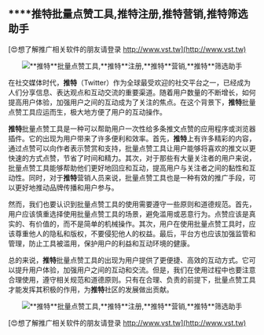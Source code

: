 ## ****推特**批量点赞工具,**推特**注册,**推特**营销,**推特**筛选助手**

[😍想了解推广相关软件的朋友请登录 http://www.vst.tw](http://www.vst.tw)

 <center><img src="https://vst.tw/MP4/tuiguang/png/2.png" alt="**推特**批量点赞工具,**推特**注册,**推特**营销,**推特**筛选助手"></center>

在社交媒体时代，**推特**（Twitter）作为全球最受欢迎的社交平台之一，已经成为人们分享信息、表达观点和互动交流的重要渠道。随着用户数量的不断增长，如何提高用户体验，加强用户之间的互动成为了关注的焦点。在这个背景下，**推特**批量点赞工具应运而生，极大地方便了用户的互动操作。

**推特**批量点赞工具是一种可以帮助用户一次性给多条推文点赞的应用程序或浏览器插件。它的出现为用户带来了许多便利和效率。首先，**推特**上有许多精彩的内容，通过点赞可以向作者表示赞赏和支持，批量点赞工具让用户能够将喜欢的推文以更快速的方式点赞，节省了时间和精力。其次，对于那些有大量关注者的用户来说，批量点赞工具能够帮助他们更好地回应和互动，提高用户与关注者之间的黏性和互动性。同时，对于**推特**营销人员来说，批量点赞工具也是一种有效的推广手段，可以更好地推动品牌传播和用户参与。

然而，我们也要认识到批量点赞工具的使用需要遵守一些原则和道德规范。首先，用户应该慎重选择使用批量点赞工具的场景，避免滥用或恶意行为。点赞应该是真实的、有价值的，而不是简单的机械操作。其次，用户在使用批量点赞工具时，应该尊重他人的隐私和版权，不要侵犯他人的权益。最后，平台方也应该加强监管和管理，防止工具被滥用，保护用户的利益和互动环境的健康。

总的来说，**推特**批量点赞工具的出现为用户提供了更便捷、高效的互动方式。它可以提升用户体验，加强用户之间的互动和交流。但是，我们在使用过程中也要注意合理使用，遵守相关规范和道德原则。只有在合理、负责的前提下，批量点赞工具才能发挥其积极的作用，为**推特**社区的发展做出贡献。

 <center><img src="https://vst.tw/MP4/tuiguang/png/0.png" alt="**推特**批量点赞工具,**推特**注册,**推特**营销,**推特**筛选助手"></center>

[😍想了解推广相关软件的朋友请登录 http://www.vst.tw](http://www.vst.tw)



